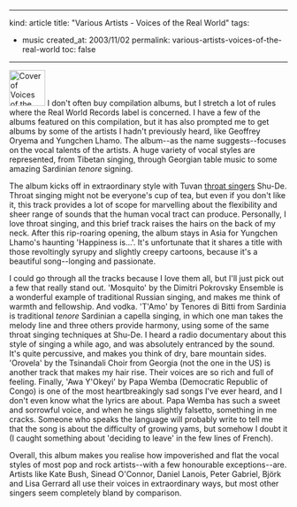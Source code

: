 -----
kind: article
title: "Various Artists - Voices of the Real World"
tags:
- music
created_at: 2003/11/02
permalink: various-artists-voices-of-the-real-world
toc: false
-----

<p><a href="http://www.amazon.co.uk/exec/obidos/ASIN/B00003TKFY/butshesagirl-21" title="Click here to buy this CD on amazon.co.uk"><img class="pixframesmall" src="http://www.rousette.org.uk/mt-static/blog/archives/images/B00003TKFY.02.TZZZZZZZ.gif" alt="Cover of Voices of the Real World" height="65" width="65" border="0" /></a> I don't often buy compilation albums, but I stretch a lot of rules where the Real World Records label is concerned. I have a few of the albums featured on this compilation, but it has also prompted me to get albums by some of the artists I hadn't previously heard, like Geoffrey Oryema and Yungchen Lhamo. The album--as the name suggests--focuses on the vocal talents of the artists. A huge variety of vocal styles are represented, from Tibetan singing, through Georgian table music to some amazing Sardinian <em>tenore</em> signing.</p>

<p>The album kicks off in extraordinary style with Tuvan <a href="http://www.itotd.com/index.alt?ArticleID=120">throat singers</a> Shu-De. Throat singing might not be everyone's cup of tea, but even if you don't like it, this track provides a lot of scope for marvelling about the flexibility and sheer range of sounds that the human vocal tract can produce. Personally, I love throat singing, and this brief track raises the hairs on the back of my neck. After this rip-roaring opening, the album stays in Asia for Yungchen Lhamo's haunting 'Happiness is...'. It's unfortunate that it shares a title with those revoltingly syrupy and slightly creepy cartoons, because it's a beautiful song--longing and passionate.</p>

<p>I could go through all the tracks because I love them all, but I'll just pick out a few that really stand out. 'Mosquito' by the Dimitri Pokrovsky Ensemble is a wonderful example of traditional Russian singing, and makes me think of warmth and fellowship. And vodka. 'T'Amo' by Tenores di Bitti from Sardinia is traditional <em>tenore</em> Sardinian a capella singing, in which one man takes the melody line and three others provide harmony, using some of the same throat singing techniques at Shu-De. I heard a radio documentary about this style of singing a while ago, and was absolutely entranced by the sound. It's quite percussive, and makes you think of dry, bare mountain sides. 'Orovela' by the Tsinandali Choir from Georgia (not the one in the US) is another track that makes my hair rise. Their voices are so rich and full of feeling. Finally, 'Awa Y'Okeyi' by Papa Wemba (Democratic Republic of Congo) is one of the most heartbreakingly sad songs I've ever heard, and I don't even know what the lyrics are about. Papa Wemba has such a sweet and sorrowful voice, and when he sings slightly falsetto, something in me cracks. Someone who speaks the language will probably write to tell me that the song is about the difficulty of growing yams, but somehow I doubt it (I caught something about 'deciding to leave' in the few lines of French).</p>

<p>Overall, this album makes you realise how impoverished and flat the vocal styles of most pop and rock artists--with a few honourable exceptions--are. Artists like Kate Bush, Sinead O'Connor, Daniel Lanois, Peter Gabriel, Bj&#246;rk and Lisa Gerrard all use their voices in extraordinary ways, but most other singers seem completely bland by comparison.</p>
